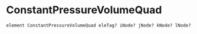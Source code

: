 # ConstantPressureVolumeQuad

```tcl
element ConstantPressureVolumeQuad eleTag? iNode? jNode? kNode? lNode? thk? matTag?
```

